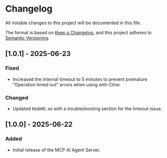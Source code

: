 # Changelog

All notable changes to this project will be documented in this file.

The format is based on [Keep a Changelog](https://keepachangelog.com/en/1.0.0/),
and this project adheres to [Semantic Versioning](https://semver.org/spec/v2.0.0.html).

## [1.0.1] - 2025-06-23

### Fixed
- Increased the internal timeout to 5 minutes to prevent premature "Operation timed out" errors when using with Cline.

### Changed
- Updated `README.md` with a troubleshooting section for the timeout issue.

## [1.0.0] - 2025-06-22

### Added
- Initial release of the MCP AI Agent Server.
